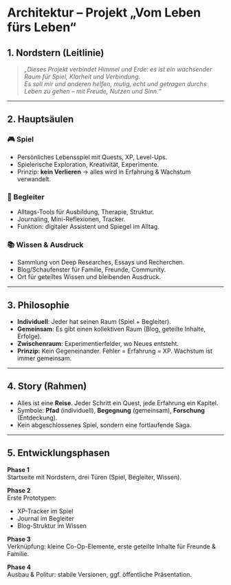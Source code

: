 # Architektur – Projekt „Vom Leben fürs Leben“

## 1. Nordstern (Leitlinie)
> *„Dieses Projekt verbindet Himmel und Erde: es ist ein wachsender Raum für Spiel, Klarheit und Verbindung.  
> Es soll mir und anderen helfen, mutig, echt und getragen durchs Leben zu gehen – mit Freude, Nutzen und Sinn.“*

---

## 2. Hauptsäulen

### 🎮 Spiel
- Persönliches Lebensspiel mit Quests, XP, Level-Ups.  
- Spielerische Exploration, Kreativität, Experimente.  
- Prinzip: **kein Verlieren** → alles wird in Erfahrung & Wachstum verwandelt.

### 🤖 Begleiter
- Alltags-Tools für Ausbildung, Therapie, Struktur.  
- Journaling, Mini-Reflexionen, Tracker.  
- Funktion: digitaler Assistent und Spiegel im Alltag.

### 📚 Wissen & Ausdruck
- Sammlung von Deep Researches, Essays und Recherchen.  
- Blog/Schaufenster für Familie, Freunde, Community.  
- Ort für geteiltes Wissen und bleibenden Ausdruck.

---

## 3. Philosophie
- **Individuell**: Jeder hat seinen Raum (Spiel + Begleiter).  
- **Gemeinsam**: Es gibt einen kollektiven Raum (Blog, geteilte Inhalte, Erfolge).  
- **Zwischenraum**: Experimentierfelder, wo Neues entsteht.  
- **Prinzip:** Kein Gegeneinander. Fehler = Erfahrung = XP. Wachstum ist immer gemeinsam.

---

## 4. Story (Rahmen)
- Alles ist eine **Reise**. Jeder Schritt ein Quest, jede Erfahrung ein Kapitel.  
- Symbole: **Pfad** (individuell), **Begegnung** (gemeinsam), **Forschung** (Entdeckung).  
- Kein abgeschlossenes Spiel, sondern eine fortlaufende Saga.

---

## 5. Entwicklungsphasen

**Phase 1**  
Startseite mit Nordstern, drei Türen (Spiel, Begleiter, Wissen).  

**Phase 2**  
Erste Prototypen:  
- XP-Tracker im Spiel  
- Journal im Begleiter  
- Blog-Struktur im Wissen  

**Phase 3**  
Verknüpfung: kleine Co-Op-Elemente, erste geteilte Inhalte für Freunde & Familie.  

**Phase 4**  
Ausbau & Politur: stabile Versionen, ggf. öffentliche Präsentation.
